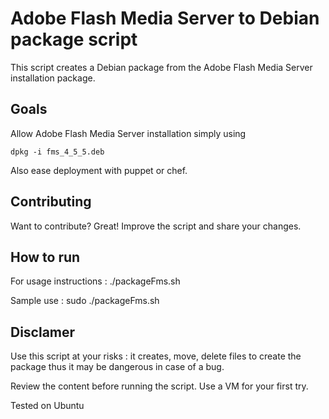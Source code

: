 Adobe Flash Media Server to Debian package script
=============

This script creates a Debian package from the Adobe Flash Media Server installation package. 


Goals
-------
Allow Adobe Flash Media Server installation simply using

    dpkg -i fms_4_5_5.deb
    
Also ease deployment with puppet or chef.


Contributing
------------

Want to contribute? Great! Improve the script and share your changes.


How to run 
-----------

For usage instructions : 
	./packageFms.sh 	
	
Sample use :
    sudo ./packageFms.sh <full path of FlashMediaServer4.5_x64.tar> <buildNumber>


Disclamer
-------

Use this script at your risks : it creates, move, delete files to create the package thus 
it may be dangerous in case of a bug. 

Review the content before running the script.
Use a VM for your first try.

Tested on Ubuntu



